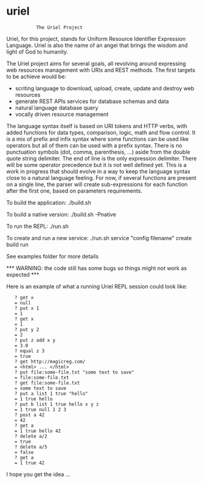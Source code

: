 # uriel

               The Uriel Project
               
Uriel, for this project, stands for Uniform Resource Identifier Expression Language. Uriel is also the name of an angel that brings the wisdom and light of God to humanity. 

The Uriel project aims for several goals, all revolving around expressing web resources management with URIs and REST methods. The first targets to be achieve would be:
- scriting language to download, upload, create, update and destroy web resources
- generate REST APIs services for database schemas and data
- natural language database query
- vocally driven resource management

The language syntax itself is based on URI tokens and HTTP verbs, with added functions for data types, comparison, logic, math and flow control. It is a mix of prefix and infix syntax where some functions can be used like operators but all of them can be used with a prefix syntax. There is no punctuation symbols (dot, comma, parenthesis, ...) aside from the double quote string delimiter. The end of line is the only expression delimiter. There will be some operator precedence but it is not well defined yet. This is a work in progress that should evolve in a way to keep the language syntax close to a natural language feeling. For now, if several functions are present on a single line, the parser will create sub-expressions for each function after the first one, based on parameters requirements.

To build the application: ./build.sh

To build a native version: ./build.sh -Pnative

To run the REPL: ./run.sh

To create and run a new service: ./run.sh service "config filename" create build run

See examples folder for more details

*** WARNING: the code still has some bugs so things might not work as expected ***

Here is an example of what a running Uriel REPL session could look like:
```
   ? get x
   = null
   ? put x 1
   = 1
   ? get x
   = 1
   ? put y 2
   = 2
   ? put z add x y
   = 3.0
   ? equal z 3
   = true
   ? get http://magicreg.com/
   = <html> ... </html>
   ? put file:some-file.txt "some text to save"
   = file:some-file.txt
   ? get file:some-file.txt
   = some text to save
   ? put a list 1 true "hello"
   = 1 true hello
   ? put b list 1 true hello x y z
   = 1 true null 1 2 3
   ? post a 42
   = 42
   ? get a
   = 1 true hello 42
   ? delete a/2
   = true
   ? delete a/5
   = false
   ? get a
   = 1 true 42
```

I hope you get the idea ...



